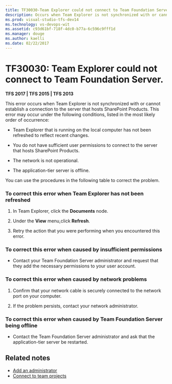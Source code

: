 ```yaml
---
title: TF30030-Team Explorer could not connect to Team Foundation Server | TFS
description: Occurs when Team Explorer is not synchronized with or cannot establish a connection to the server that hosts SharePoint Products.
ms.prod: visual-studio-tfs-dev14
ms.technology: vs-devops-wit
ms.assetid: c93d61bf-718f-4dc0-b77a-6c596c9fff1d
ms.manager: douge
ms.author: kaelli
ms.date: 02/22/2017
---
```


# TF30030: Team Explorer could not connect to Team Foundation Server.

**TFS 2017 | TFS 2015 | TFS 2013**

This error occurs when Team Explorer is not synchronized with or cannot establish a connection to the server that hosts SharePoint Products. This error may occur under the following conditions, listed in the most likely order of occurrence:  
  
-   Team Explorer that is running on the local computer has not been refreshed to reflect recent changes.  
  
-   You do not have sufficient user permissions to connect to the server that hosts SharePoint Products.  
  
-   The network is not operational.  
  
-   The application-tier server is offline.  
  
 You can use the procedures in the following table to correct the problem.  
  
### To correct this error when Team Explorer has not been refreshed  
  
1.  In Team Explorer, click the **Documents** node.  
  
2.  Under the **View** menu,click **Refresh**.  
  
3.  Retry the action that you were performing when you encountered this error.  
  
### To correct this error when caused by insufficient permissions  
  
-   Contact your Team Foundation Server administrator and request that they add the necessary permissions to your user account.  
  
### To correct this error when caused by network problems  
  
1.  Confirm that your network cable is securely connected to the network port on your computer.  
  
2.  If the problem persists, contact your network administrator.  
  
### To correct this error when caused by Team Foundation Server being offline  
  
-   Contact the Team Foundation Server administrator and ask that the application-tier server be restarted.  
  
## Related notes
-  [Add an administrator](../../../security/set-project-collection-level-permissions.md)   
-  [Connect to team projects](../../../connect/connect-team-projects.md)